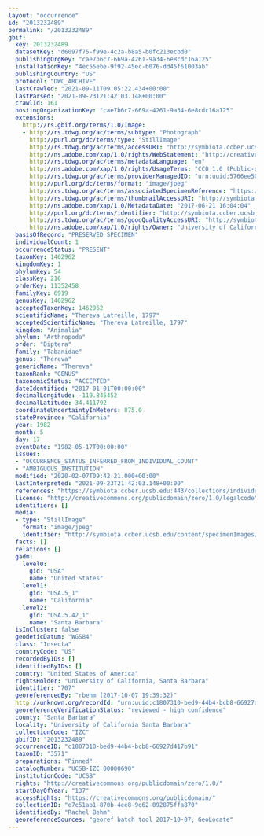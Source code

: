 ```yaml
---
layout: "occurrence"
id: "2013232489"
permalink: "/2013232489"
gbif:
  key: 2013232489
  datasetKey: "d6097f75-f99e-4c2a-b8a5-b0fc213ecbd0"
  publishingOrgKey: "cae7b6c7-669a-4261-9a34-6e8cdc16a125"
  installationKey: "4ec55ebe-9f92-45ec-b076-dd45f61003ab"
  publishingCountry: "US"
  protocol: "DWC_ARCHIVE"
  lastCrawled: "2021-09-11T09:05:22.434+00:00"
  lastParsed: "2021-09-23T21:42:03.148+00:00"
  crawlId: 161
  hostingOrganizationKey: "cae7b6c7-669a-4261-9a34-6e8cdc16a125"
  extensions:
    http://rs.gbif.org/terms/1.0/Image:
    - http://rs.tdwg.org/ac/terms/subtype: "Photograph"
      http://purl.org/dc/terms/type: "StillImage"
      http://rs.tdwg.org/ac/terms/accessURI: "http://symbiota.ccber.ucsb.edu/content/specimenImages/UCSB_IZC/UCSB-IZC00000/UCSB-IZC_00000690_1498086243_lg.jpg"
      http://ns.adobe.com/xap/1.0/rights/WebStatement: "http://creativecommons.org/publicdomain/zero/1.0/"
      http://rs.tdwg.org/ac/terms/metadataLanguage: "en"
      http://ns.adobe.com/xap/1.0/rights/UsageTerms: "CC0 1.0 (Public-domain)"
      http://rs.tdwg.org/ac/terms/providerManagedID: "urn:uuid:5766ee50-87ae-44d0-aa15-8ece727857d2"
      http://purl.org/dc/terms/format: "image/jpeg"
      http://rs.tdwg.org/ac/terms/associatedSpecimenReference: "https://symbiota.ccber.ucsb.edu:443/collections/individual/index.php?occid=707"
      http://rs.tdwg.org/ac/terms/thumbnailAccessURI: "http://symbiota.ccber.ucsb.edu/content/specimenImages/UCSB_IZC/UCSB-IZC00000/UCSB-IZC_00000690_1498086243_tn.jpg"
      http://ns.adobe.com/xap/1.0/MetadataDate: "2017-06-21 16:04:04"
      http://purl.org/dc/terms/identifier: "http://symbiota.ccber.ucsb.edu/content/specimenImages/UCSB_IZC/UCSB-IZC00000/UCSB-IZC_00000690_1498086243_lg.jpg"
      http://rs.tdwg.org/ac/terms/goodQualityAccessURI: "http://symbiota.ccber.ucsb.edu/content/specimenImages/UCSB_IZC/UCSB-IZC00000/UCSB-IZC_00000690_1498086243.jpg"
      http://ns.adobe.com/xap/1.0/rights/Owner: "University of California, Santa Barbara"
  basisOfRecord: "PRESERVED_SPECIMEN"
  individualCount: 1
  occurrenceStatus: "PRESENT"
  taxonKey: 1462962
  kingdomKey: 1
  phylumKey: 54
  classKey: 216
  orderKey: 11352458
  familyKey: 6919
  genusKey: 1462962
  acceptedTaxonKey: 1462962
  scientificName: "Thereva Latreille, 1797"
  acceptedScientificName: "Thereva Latreille, 1797"
  kingdom: "Animalia"
  phylum: "Arthropoda"
  order: "Diptera"
  family: "Tabanidae"
  genus: "Thereva"
  genericName: "Thereva"
  taxonRank: "GENUS"
  taxonomicStatus: "ACCEPTED"
  dateIdentified: "2017-01-01T00:00:00"
  decimalLongitude: -119.845452
  decimalLatitude: 34.411792
  coordinateUncertaintyInMeters: 875.0
  stateProvince: "California"
  year: 1982
  month: 5
  day: 17
  eventDate: "1982-05-17T00:00:00"
  issues:
  - "OCCURRENCE_STATUS_INFERRED_FROM_INDIVIDUAL_COUNT"
  - "AMBIGUOUS_INSTITUTION"
  modified: "2020-02-07T09:42:21.000+00:00"
  lastInterpreted: "2021-09-23T21:42:03.148+00:00"
  references: "https://symbiota.ccber.ucsb.edu:443/collections/individual/index.php?occid=707"
  license: "http://creativecommons.org/publicdomain/zero/1.0/legalcode"
  identifiers: []
  media:
  - type: "StillImage"
    format: "image/jpeg"
    identifier: "http://symbiota.ccber.ucsb.edu/content/specimenImages/UCSB_IZC/UCSB-IZC00000/UCSB-IZC_00000690_1498086243_lg.jpg"
  facts: []
  relations: []
  gadm:
    level0:
      gid: "USA"
      name: "United States"
    level1:
      gid: "USA.5_1"
      name: "California"
    level2:
      gid: "USA.5.42_1"
      name: "Santa Barbara"
  isInCluster: false
  geodeticDatum: "WGS84"
  class: "Insecta"
  countryCode: "US"
  recordedByIDs: []
  identifiedByIDs: []
  country: "United States of America"
  rightsHolder: "University of California, Santa Barbara"
  identifier: "707"
  georeferencedBy: "rbehm (2017-10-07 19:39:32)"
  http://unknown.org/recordId: "urn:uuid:c1807310-bed9-44b4-bcb8-66927d417b91"
  georeferenceVerificationStatus: "reviewed - high confidence"
  county: "Santa Barbara"
  locality: "University of California Santa Barbara"
  collectionCode: "IZC"
  gbifID: "2013232489"
  occurrenceID: "c1807310-bed9-44b4-bcb8-66927d417b91"
  taxonID: "3571"
  preparations: "Pinned"
  catalogNumber: "UCSB-IZC 00000690"
  institutionCode: "UCSB"
  rights: "http://creativecommons.org/publicdomain/zero/1.0/"
  startDayOfYear: "137"
  accessRights: "https://creativecommons.org/publicdomain/"
  collectionID: "e7c51ab1-870b-4ee8-9d62-092875ffa870"
  identifiedBy: "Rachel Behm"
  georeferenceSources: "georef batch tool 2017-10-07; GeoLocate"
---
```

